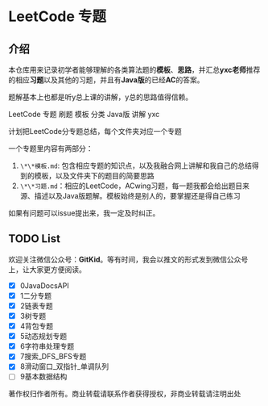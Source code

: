 # LeetCode 专题

## 介绍

本仓库用来记录初学者能够理解的各类算法题的**模板**、**思路**，并汇总**yxc老师**推荐的相应**习题**以及其他的习题，并且有**Java版**的已经**AC**的答案。

题解基本上也都是听y总上课的讲解，y总的思路值得信赖。

LeetCode 专题 刷题 模板 分类 Java版 讲解 yxc

计划把LeetCode分专题总结，每个文件夹对应一个专题

一个专题里内容有两部分：

1. `\*\*模板.md`: 包含相应专题的知识点，以及我融合网上讲解和我自己的总结得到的模板，以及文件夹下的题目的简要思路
2. `\*\*习题.md`：相应的LeetCode，ACwing习题，每一题我都会给出题目来源、描述以及Java版题解。模板始终是别人的，要掌握还是得自己练习

如果有问题可以issue提出来，我一定及时纠正。

## TODO List

欢迎关注微信公众号：**GitKid**。等有时间，我会以推文的形式发到微信公众号上，让大家更方便阅读。

- [x] 0JavaDocsAPI
- [x] 1二分专题
- [x] 2链表专题
- [x] 3树专题
- [x] 4背包专题
- [x] 5动态规划专题
- [x] 6字符串处理专题
- [x] 7搜索_DFS_BFS专题
- [x] 8滑动窗口_双指针_单调队列
- [ ] 9基本数据结构

著作权归作者所有。商业转载请联系作者获得授权，非商业转载请注明出处